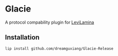 # Glacie

A protocol compability plugin for [LeviLamina](github.com/LiteLDev/LeviLamina)

## Installation

```
lip install github.com/dreamguxiang/Glacie-Release
```
